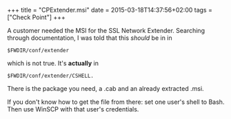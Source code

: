 +++
title = "CPExtender.msi"
date = 2015-03-18T14:37:56+02:00
tags = ["Check Point"]
+++

A customer needed the MSI for the SSL Network Extender. Searching through documentation, I was told that this *should* be in in

    $FWDIR/conf/extender

which is not true. It's **actually** in

    $FWDIR/conf/extender/CSHELL.

There is the package you need, a .cab and an already extracted .msi.

If you don't know how to get the file from there: set one user's shell to Bash. Then use WinSCP with that user's credentials.